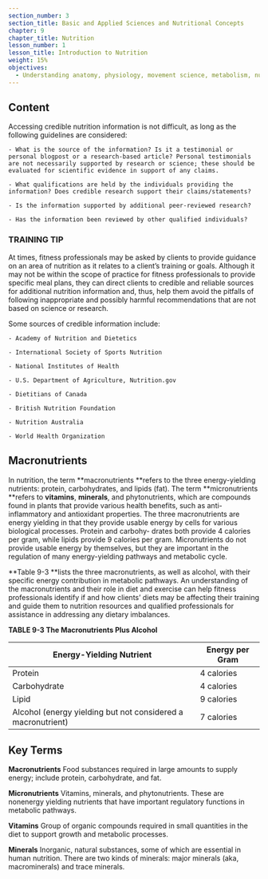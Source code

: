 ```yaml
---
section_number: 3
section_title: Basic and Applied Sciences and Nutritional Concepts
chapter: 9
chapter_title: Nutrition
lesson_number: 1
lesson_title: Introduction to Nutrition
weight: 15%
objectives:
  - Understanding anatomy, physiology, movement science, metabolism, nutrition, and supplementation.
---
```


## Content
Accessing credible nutrition information is not difficult, as long as the following guidelines are considered:

	- What is the source of the information? Is it a testimonial or personal blogpost or a research-based article? Personal testimonials are not necessarily supported by research or science; these should be evaluated for scientific evidence in support of any claims.

	- What qualifications are held by the individuals providing the information? Does credible research support their claims/statements?

	- Is the information supported by additional peer-reviewed research?

	- Has the information been reviewed by other qualified individuals?

### TRAINING TIP

At times, fitness professionals may be asked by clients to provide guidance on an area of nutrition as it relates to a client’s training or goals. Although it may not be within the scope of practice for fitness professionals to provide specific meal plans, they can direct clients to credible and reliable sources for additional nutrition information and, thus, help them avoid the pitfalls of following inappropriate and possibly harmful recommendations that are not based on science or research.

Some sources of credible information include:

	- Academy of Nutrition and Dietetics

	- International Society of Sports Nutrition

	- National Institutes of Health

	- U.S. Department of Agriculture, Nutrition.gov

	- Dietitians of Canada

	- British Nutrition Foundation

	- Nutrition Australia

	- World Health Organization

## Macronutrients

In nutrition, the term **macronutrients **refers to the three energy-yielding nutrients: protein, carbohydrates, and lipids (fat). The term **micronutrients **refers to **vitamins**, **minerals**, and phytonutrients, which are compounds found in plants that provide various health benefits, such as anti-inflammatory and antioxidant properties. The three macronutrients are energy yielding in that they provide usable energy by cells for various biological processes. Protein and carbohy- drates both provide 4 calories per gram, while lipids provide 9 calories per gram. Micronutrients do not provide usable energy by themselves, but they are important in the regulation of many energy-yielding pathways and metabolic cycle.

**Table 9-3 **lists the three macronutrients, as well as alcohol, with their specific energy contribution in metabolic pathways. An understanding of the macronutrients and their role in diet and exercise can help fitness professionals identify if and how clients’ diets may be affecting their training and guide them to nutrition resources and qualified professionals for assistance in addressing any dietary imbalances.

**TABLE 9-3 The Macronutrients Plus Alcohol**

| Energy-Yielding Nutrient | Energy per Gram |
|---|---|
| Protein | 4 calories |
| Carbohydrate | 4 calories |
| Lipid | 9 calories |
| Alcohol (energy yielding but not considered a macronutrient) | 7 calories |

## Key Terms

**Macronutrients**
Food substances required in large amounts to supply energy; include protein, carbohydrate, and fat.

**Micronutrients**
Vitamins, minerals, and phytonutrients. These are nonenergy yielding nutrients that have important regulatory functions in metabolic pathways.

**Vitamins**
Group of organic compounds required in small quantities in the diet to support growth and metabolic processes.

**Minerals**
Inorganic, natural substances, some of which are essential in human nutrition. There are two kinds of minerals: major minerals (aka, macrominerals) and trace minerals.